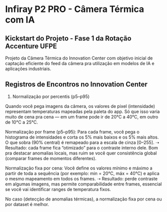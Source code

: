 # Infiray P2 PRO - Câmera Térmica com IA
## Kickstart do Projeto - Fase 1 da Rotação Accenture UFPE
Projeto da Câmera Térmica do Innovation Center com objetivo inicial de captação eficiente do feed da câmera pra utilização em modelos de IA e aplicações industriais.
## Registros de Encontros no Innovation Center
1. Normalização por percentis (p5–p95)

Quando você pega imagens da câmera, os valores de pixel (intensidade) representam temperaturas mapeadas pela paleta do app. Só que isso varia muito de cena pra cena — em um frame pode ir de 20°C a 40°C, em outro de 10°C a 25°C.

Normalização por frame (p5–p95):
Para cada frame, você pega o histograma de intensidades e corta os 5% mais baixos e os 5% mais altos. O que sobra (90% central) é remapeado para a escala de cinza [0–255].
➝ Resultado: cada frame fica “otimizado” para o contraste interno dele. Bom pra destacar anomalias locais, mas ruim se você quer consistência global (comparar frames de momentos diferentes).

Normalização fixa por cena:
Você define os valores mínimo e máximo a partir de toda a sequência (por exemplo: min = 20°C, máx = 40°C) e aplica o mesmo mapeamento em todos os frames.
➝ Resultado: perde contraste em algumas imagens, mas permite comparabilidade entre frames, essencial se você vai identificar ranges de temperatura fixos.

No caso (detecção de anomalias térmicas), a normalização fixa por cena ou por dataset é melhor.
